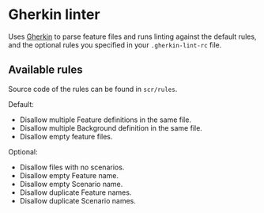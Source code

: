 # Gherkin linter

Uses [Gherkin](https://github.com/cucumber/gherkin-javascript) to parse feature files and runs linting against the default rules, and the optional rules you specified in your `.gherkin-lint-rc` file.

## Available rules
Source code of the rules can be found in `scr/rules`.

Default:
- Disallow multiple Feature definitions in the same file.
- Disallow multiple Background definition in the same file.
- Disallow empty feature files.

Optional:
- Disallow files with no scenarios.
- Disallow empty Feature name.
- Disallow empty Scenario name.
- Disallow duplicate Feature names.
- Disallow duplicate Scenario names.
